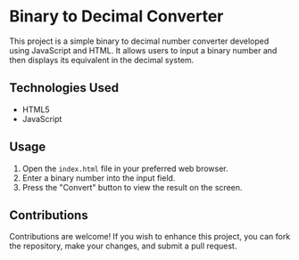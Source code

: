 # Binary to Decimal Converter

This project is a simple binary to decimal number converter developed using JavaScript and HTML. It allows users to input a binary number and then displays its equivalent in the decimal system.

## Technologies Used

- HTML5
- JavaScript

## Usage

1. Open the `index.html` file in your preferred web browser.
2. Enter a binary number into the input field.
3. Press the "Convert" button to view the result on the screen.

## Contributions

Contributions are welcome! If you wish to enhance this project, you can fork the repository, make your changes, and submit a pull request.
